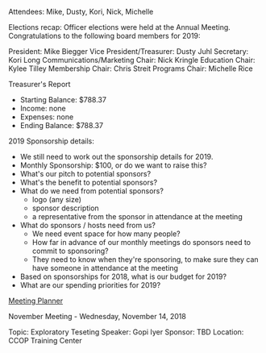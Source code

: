 Attendees: Mike, Dusty, Kori, Nick, Michelle

Elections recap: Officer elections were held at the Annual Meeting. Congratulations to the following board members for 2019:

President: Mike Biegger
Vice President/Treasurer: Dusty Juhl
Secretary: Kori Long
Communications/Marketing Chair: Nick Kringle
Education Chair: Kylee Tilley
Membership Chair: Chris Streit
Programs Chair: Michelle Rice

Treasurer's Report
- Starting Balance: $788.37
- Income: none
- Expenses: none
- Ending Balance: $788.37

2019 Sponsorship details:
- We still need to work out the sponsorship details for 2019.
- Monthly Sponsorship: $100, or do we want to raise this?
- What's our pitch to potential sponsors?
- What's the benefit to potential sponsors?
- What do we need from potential sponsors?
  - logo (any size)
  - sponsor description
  - a representative from the sponsor in attendance at the meeting
- What do sponsors / hosts need from us?
  - We need event space for how many people?
  - How far in advance of our monthly meetings do sponsors need to commit to sponsoring?
  - They need to know when they're sponsoring, to make sure they can have someone in attendance at the meeting
- Based on sponsorships for 2018, what is our budget for 2019?
- What are our spending priorities for 2019?

[Meeting Planner](https://docs.google.com/spreadsheets/d/1qY6O5bR5MWBwRZ-iIOG0dUWdoj8bld_chOMgfkDfrik/edit?usp=sharing)

November Meeting - Wednesday, November 14, 2018

Topic: Exploratory Teseting
Speaker: Gopi Iyer
Sponsor: TBD
Location: CCOP Training Center
